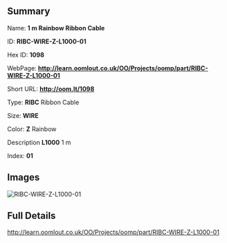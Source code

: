 

## Summary
 
Name: __1 m Rainbow Ribbon Cable__

ID: __RIBC-WIRE-Z-L1000-01__

Hex ID: __1098__

WebPage: __http://learn.oomlout.co.uk/OO/Projects/oomp/part/RIBC-WIRE-Z-L1000-01__

Short URL: __http://oom.lt/1098__


Type: __RIBC__ Ribbon Cable 

Size: __WIRE__  

Color: __Z__ Rainbow 

Description __L1000__ 1 m 

Index: __01__


## Images
![RIBC-WIRE-Z-L1000-01](http://oomlout.com/oomp-gen/parts/RIBC-WIRE-Z-L1000-01/RIBC-WIRE-Z-L1000-01_420.jpg)



## Full Details

 http://learn.oomlout.co.uk/OO/Projects/oomp/part/RIBC-WIRE-Z-L1000-01














